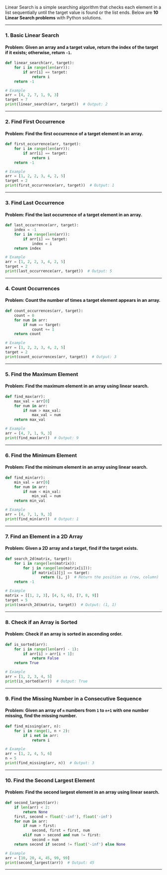 Linear Search is a simple searching algorithm that checks each element in a list sequentially until the target value is found or the list ends. Below are **10 Linear Search problems** with Python solutions.

---

### **1. Basic Linear Search**

#### **Problem:** Given an array and a target value, return the index of the target if it exists; otherwise, return `-1`.
```python
def linear_search(arr, target):
    for i in range(len(arr)):
        if arr[i] == target:
            return i
    return -1

# Example
arr = [4, 2, 7, 1, 9, 3]
target = 7
print(linear_search(arr, target))  # Output: 2
```

---

### **2. Find First Occurrence**
#### **Problem:** Find the first occurrence of a target element in an array.
```python
def first_occurrence(arr, target):
    for i in range(len(arr)):
        if arr[i] == target:
            return i
    return -1

# Example
arr = [1, 2, 2, 3, 4, 2, 5]
target = 2
print(first_occurrence(arr, target))  # Output: 1
```

---

### **3. Find Last Occurrence**
#### **Problem:** Find the last occurrence of a target element in an array.
```python
def last_occurrence(arr, target):
    index = -1
    for i in range(len(arr)):
        if arr[i] == target:
            index = i
    return index

# Example
arr = [1, 2, 2, 3, 4, 2, 5]
target = 2
print(last_occurrence(arr, target))  # Output: 5
```

---

### **4. Count Occurrences**
#### **Problem:** Count the number of times a target element appears in an array.
```python
def count_occurrences(arr, target):
    count = 0
    for num in arr:
        if num == target:
            count += 1
    return count

# Example
arr = [1, 2, 2, 3, 4, 2, 5]
target = 2
print(count_occurrences(arr, target))  # Output: 3
```

---

### **5. Find the Maximum Element**
#### **Problem:** Find the maximum element in an array using linear search.
```python
def find_max(arr):
    max_val = arr[0]
    for num in arr:
        if num > max_val:
            max_val = num
    return max_val

# Example
arr = [4, 7, 1, 9, 3]
print(find_max(arr))  # Output: 9
```

---

### **6. Find the Minimum Element**
#### **Problem:** Find the minimum element in an array using linear search.
```python
def find_min(arr):
    min_val = arr[0]
    for num in arr:
        if num < min_val:
            min_val = num
    return min_val

# Example
arr = [4, 7, 1, 9, 3]
print(find_min(arr))  # Output: 1
```

---

### **7. Find an Element in a 2D Array**
#### **Problem:** Given a 2D array and a target, find if the target exists.
```python
def search_2d(matrix, target):
    for i in range(len(matrix)):
        for j in range(len(matrix[i])):
            if matrix[i][j] == target:
                return (i, j)  # Return the position as (row, column)
    return -1

# Example
matrix = [[1, 2, 3], [4, 5, 6], [7, 8, 9]]
target = 5
print(search_2d(matrix, target))  # Output: (1, 1)
```

---

### **8. Check if an Array is Sorted**
#### **Problem:** Check if an array is sorted in ascending order.
```python
def is_sorted(arr):
    for i in range(len(arr) - 1):
        if arr[i] > arr[i + 1]:
            return False
    return True

# Example
arr = [1, 2, 3, 4, 5]
print(is_sorted(arr))  # Output: True
```

---

### **9. Find the Missing Number in a Consecutive Sequence**
#### **Problem:** Given an array of `n` numbers from `1` to `n+1` with one number missing, find the missing number.
```python
def find_missing(arr, n):
    for i in range(1, n + 2):
        if i not in arr:
            return i

# Example
arr = [1, 2, 4, 5, 6]
n = 5
print(find_missing(arr, n))  # Output: 3
```

---

### **10. Find the Second Largest Element**
#### **Problem:** Find the second largest element in an array using linear search.
```python
def second_largest(arr):
    if len(arr) < 2:
        return None
    first, second = float('-inf'), float('-inf')
    for num in arr:
        if num > first:
            second, first = first, num
        elif num > second and num != first:
            second = num
    return second if second != float('-inf') else None

# Example
arr = [10, 20, 4, 45, 99, 99]
print(second_largest(arr))  # Output: 45
```

---
